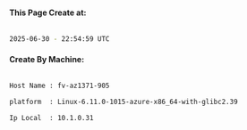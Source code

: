 
   
#### This Page Create at:

```bash

2025-06-30 - 22:54:59 UTC

```

#### Create By Machine:

```bash

Host Name : fv-az1371-905

platform  : Linux-6.11.0-1015-azure-x86_64-with-glibc2.39

Ip Local  : 10.1.0.31

```

